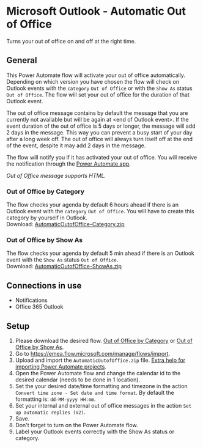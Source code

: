 # Microsoft Outlook - Automatic Out of Office
Turns your out of office on and off at the right time.

## General
This Power Automate flow will activate your out of office automatically.
Depending on which version you have chosen the flow will check on Outlook events with the `category` `Out of Office` or with the `Show As` status `Out of Office`.
The flow will set your out of office for the duration of that Outlook event.

The out of office message contains by default the message that you are currently not available but will be again at \<end of Outlook event\>.
If the event duration of the out of office is 5 days or longer, the message will add 2 days in the message.
This way you can prevent a busy start of your day after a long week off.
The out of office will always turn itself off at the end of the event, despite it may add 2 days in the message.
  
The flow will notify you if it has activated your out of office. You will receive the notification through the [Power Automate app](https://emea.flow.microsoft.com/en-us/mobile/download/?src=banner).
  
_Out of Office message supports HTML._

### Out of Office by Category
The flow checks your agenda by default 6 hours ahead if there is an Outlook event with the `category` `Out of Office`.
You will have to create this category by yourself in Outlook.
<br/>Download: [AutomaticOutofOffice-Category.zip](/../../raw/main/AutomaticOutofOffice-Category.zip)

### Out of Office by Show As
The flow checks your agenda by default 5 min ahead if there is an Outlook event with the `Show As` status `Out of Office`.
<br/>Download: [AutomaticOutofOffice-ShowAs.zip](/../../raw/main/AutomaticOutofOffice-ShowAs.zip)

## Connections in use
* Notifications
* Office 365 Outlook

## Setup
1. Please download the desired flow. [Out of Office by Category](/../../#out-of-office-by-category) or [Out of Office by Show As](/../../#out-of-office-by-show-as).
2. Go to https://emea.flow.microsoft.com/manage/flows/import.
3. Upload and import the `AutomaticOutofOffice.zip` file. [Extra help for importing Power Automate projects](/../../../MrAutomate33/blob/main/files/CreateConnectionsInImport.md).
4. Open the Power Automate flow and change the calendar id to the desired calendar (needs to be done in 1 location).
5. Set the your desired date/time formatting and timezone in the action `Convert time zone - Set date and time format`. By default the formatting is: `dd-MM-yyyy HH:mm`.
6. Set your internal and external out of office messages in the action `Set up automatic replies (V2)`.
7. Save.
8. Don't forget to turn on the Power Automate flow.
9. Label your Outlook events correctly with the Show As status or category.
